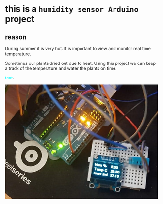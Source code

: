 # this is a `humidity sensor Arduino` project

## reason
During summer it is very hot. It is important to view and monitor real time temperature.

Sometimes our plants dried out due to heat. Using this project we can keep a track of the temperature and water the plants on time.



<span style="color:aqua;">text</span>.

![screenshot](https://github.com/kunsh13/Humidity-Temperature-Project/blob/79306f16749c07826c5e7cfd64adffa03479fad4/images/pic.jpeg)